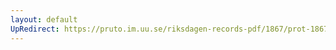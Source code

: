 ```yaml
---
layout: default
UpRedirect: https://pruto.im.uu.se/riksdagen-records-pdf/1867/prot-1867--fk--306/prot-1867--fk--306_011.pdf
---
```

